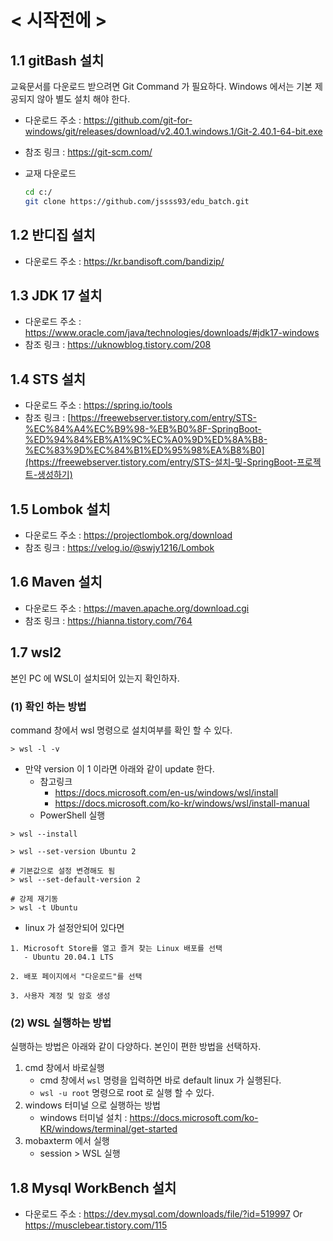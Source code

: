 # < 시작전에 >

## 1.1 gitBash 설치

교육문서를 다운로드 받으려면 Git Command 가 필요하다. Windows 에서는 기본 제공되지 않아 별도 설치 해야 한다.

- 다운로드 주소 : https://github.com/git-for-windows/git/releases/download/v2.40.1.windows.1/Git-2.40.1-64-bit.exe

- 참조 링크 : https://git-scm.com/

- 교재 다운로드
  ```bash
  cd c:/
  git clone https://github.com/jssss93/edu_batch.git
  ```

  

## 1.2 반디집 설치

- 다운로드 주소 : https://kr.bandisoft.com/bandizip/



## 1.3 JDK 17 설치

- 다운로드 주소 : https://www.oracle.com/java/technologies/downloads/#jdk17-windows
- 참조 링크 : https://uknowblog.tistory.com/208



## 1.4 STS 설치

- 다운로드 주소 : https://spring.io/tools
- 참조 링크 : [https://freewebserver.tistory.com/entry/STS-%EC%84%A4%EC%B9%98-%EB%B0%8F-SpringBoot-%ED%94%84%EB%A1%9C%EC%A0%9D%ED%8A%B8-%EC%83%9D%EC%84%B1%ED%95%98%EA%B8%B0](https://freewebserver.tistory.com/entry/STS-설치-및-SpringBoot-프로젝트-생성하기)



## 1.5 Lombok 설치

- 다운로드 주소 : https://projectlombok.org/download
- 참조 링크 : https://velog.io/@swjy1216/Lombok



## 1.6 Maven 설치

- 다운로드 주소 : https://maven.apache.org/download.cgi
- 참조 링크 : https://hianna.tistory.com/764



## 1.7 wsl2

본인 PC 에 WSL이 설치되어 있는지 확인하자.

### (1) 확인 하는 방법

command 창에서 wsl 명령으로 설치여부를 확인 할 수 있다.

```
> wsl -l -v 
```



- 만약 version 이 1 이라면 아래와 같이 update 한다.
  - 참고링크
    - https://docs.microsoft.com/en-us/windows/wsl/install
    - https://docs.microsoft.com/ko-kr/windows/wsl/install-manual
  - PowerShell 실행

```
> wsl --install

> wsl --set-version Ubuntu 2

# 기본값으로 설정 변경해도 됨
> wsl --set-default-version 2

# 강제 재기동
> wsl -t Ubuntu
```



- linux 가 설정안되어 있다면

```
1. Microsoft Store를 열고 즐겨 찾는 Linux 배포를 선택
   - Ubuntu 20.04.1 LTS

2. 배포 페이지에서 "다운로드"를 선택

3. 사용자 계정 및 암호 생성
```



### (2) WSL 실행하는 방법

실행하는 방법은 아래와 같이 다양하다. 본인이 편한 방법을 선택하자.

1. cmd 창에서 바로실행
   - cmd 창에서 `wsl` 명령을 입력하면 바로 default linux 가 실행된다.
   - `wsl -u root` 명령으로 root 로 실행 할 수 있다.
2. windows 터미널 으로 실행하는 방법
   - windows 터미널 설치 : https://docs.microsoft.com/ko-KR/windows/terminal/get-started
3. mobaxterm 에서 실행
   - session > WSL 실행





## 1.8 Mysql WorkBench 설치

- 다운로드 주소 : https://dev.mysql.com/downloads/file/?id=519997 Or https://musclebear.tistory.com/115

